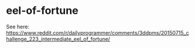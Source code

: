 # eel-of-fortune

See here: https://www.reddit.com/r/dailyprogrammer/comments/3ddpms/20150715_challenge_223_intermediate_eel_of_fortune/
